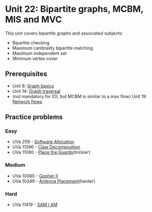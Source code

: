 # Unit 22: Bipartite graphs, MCBM, MIS and MVC
This unit covers bipartite graphs and associated subjects:
- Bipartite checking
- Maximum cardinality bipartite matching
- Maximum independent set
- Minimum vertex cover

## Prerequisites
- Unit 6: [Graph basics](../06-graph-basics)
- Unit 14: [Graph traversal](../14-traversal)
- (not mandatory for IOI, but MCBM is similar to a max flow) Unit 19: [Network flows](../19-network-flows)

## Practice problems

### Easy
- UVa 259 - [Software Allocation](https://uva.onlinejudge.org/external/2/259.pdf)
- UVa 11396 - [Claw Decomposition](https://uva.onlinejudge.org/external/113/11396.pdf)
- UVa 11080 - [Place the Guards](https://uva.onlinejudge.org/external/110/11080.pdf)(trickier)

### Medium
- UVa 10080 - [Gopher II](https://uva.onlinejudge.org/external/100/10080.pdf)
- UVa 10349 - [Antenna Placement](https://uva.onlinejudge.org/external/103/10349.pdf)(harder)

### Hard
- UVa 11419 - [SAM I AM](https://uva.onlinejudge.org/external/114/11419.pdf)
